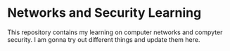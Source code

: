 # Networks and Security Learning
This repository contains my learning on computer networks and compyter security. I am gonna try out different things and update them here. 
